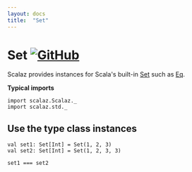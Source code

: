 ```yaml
---
layout: docs
title:  "Set"
---
```


# Set [![GitHub](../img/github.png)](https://github.com/scalaz/scalaz/blob/series/8.0.x/std/shared/src/main/scala/collection/set.scala)

Scalaz provides instances for Scala's built-in [Set](https://www.scala-lang.org/api/current/scala/collection/immutable/Set.html) such as [Eq](../core/Eq.html).

**Typical imports**

```tut:silent
import scalaz.Scalaz._
import scalaz.std._
```

## Use the type class instances

```tut
val set1: Set[Int] = Set(1, 2, 3)
val set2: Set[Int] = Set(1, 2, 3, 3)

set1 === set2
```
